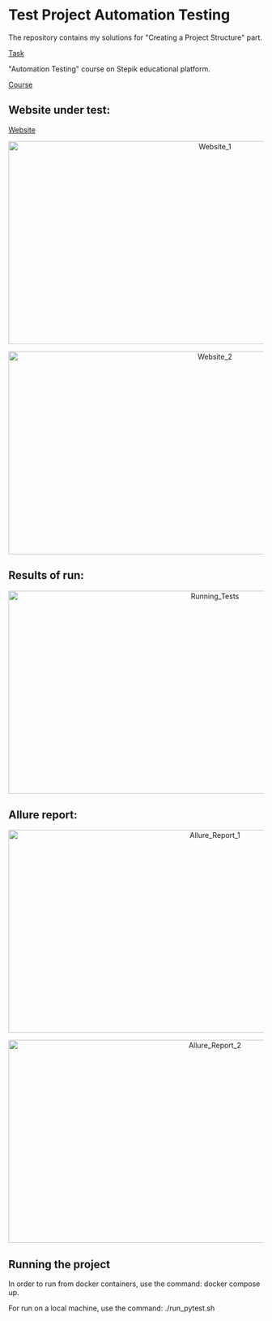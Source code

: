 # Test Project Automation Testing
The repository contains my solutions for "Creating a Project Structure" part.

[Task](https://stepik.org/lesson/761678/step/1?unit=763801)

"Automation Testing" course on Stepik educational platform.

[Course](https://stepik.org/course/120491/info)


## Website under test:
[Website](https://www.saucedemo.com/)


<p align="center">
    <img src="https://raw.githubusercontent.com/orlovsky-maya/Test_Project_Automation_Testing/main/Images/Website_1.png" alt="Website_1" height="400" width="800">

</p>

<p align="center">
    <img src="https://raw.githubusercontent.com/orlovsky-maya/Test_Project_Automation_Testing/main/Images/Website_2.png" alt="Website_2" height="400" width="800">

</p>


## Results of run:

<p align="center">
    <img src="https://raw.githubusercontent.com/orlovsky-maya/Test_Project_Automation_Testing/main/Images/Running_Tests_1.png" 
alt="Running_Tests" height="400" width="800">

</p>

## Allure report:

<p align="center">
    <img src="https://raw.githubusercontent.com/orlovsky-maya/Test_Project_Automation_Testing/main/Images/Allure_Report_1.png" 
alt="Allure_Report_1" height="400" width="800">

</p>

<p align="center">
    <img src="https://raw.githubusercontent.com/orlovsky-maya/Test_Project_Automation_Testing/main/Images/Allure_Report_2.png" 
alt="Allure_Report_2" height="400" width="800">

</p>

## Running the project

In order to run from docker containers, use the command: docker compose up. 

For run on a local machine, use the command: ./run_pytest.sh
